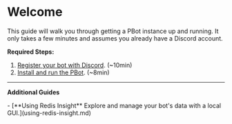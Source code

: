 # Welcome

This guide will walk you through getting a PBot instance up and running.
It only takes a few minutes and assumes you already have a Discord account.

**Required Steps:**

1. [Register your bot with Discord](register-with-discord.md). (~10min)
1. [Install and run the PBot](running-pbot.md). (~8min)

------

__Additional Guides__

<div class="grid cards" markdown>
- [**Using Redis Insight** Explore and manage your bot's data with a local GUI.](using-redis-insight.md)
</div>
